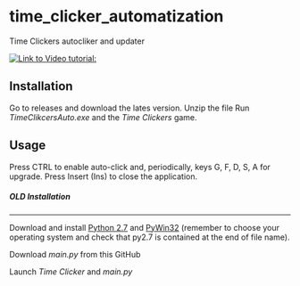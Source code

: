 # time_clicker_automatization
Time Clickers autocliker and updater

[![Link to Video tutorial:][2]][1]

  [1]: http://www.youtube.com/watch?v=lszIoVU7CdY
  [2]: https://i.ytimg.com/vi_webp/lszIoVU7CdY/hqdefault.webp (Video tutorial)

Installation
-------------
Go to releases and download the lates version.
Unzip the file
Run *TimeClikcersAuto.exe* and the *Time Clickers* game.


Usage
--------------
Press CTRL to enable auto-click and, periodically, keys G, F, D, S, A for upgrade.
Press Insert (Ins) to close the application.

##### OLD Installation
--------------
Download and install [Python 2.7](https://www.python.org/downloads/) and [PyWin32](http://sourceforge.net/projects/pywin32/files/) (remember to choose your operating system and check that py2.7 is contained at the end of file name).

Download *main.py* from this GitHub

Launch *Time Clicker* and  *main.py*